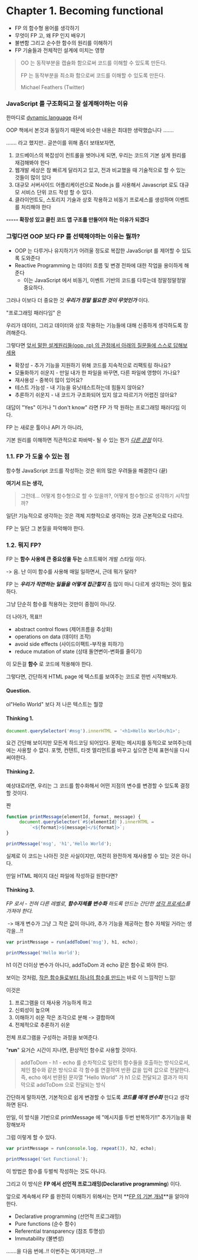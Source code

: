 # Chapter 1. Becoming functional

- FP 의 함수형 용어를 생각하기
- 무엇이 FP 고, 왜 FP 인지 배우기
- 불변함 그리고 순수한 함수의 원리를 이해하기
- FP 기술들과 전체적인 설계에 미치는 영향



> OO 는 동작부분을 캡슐화 함으로써 코드를 이해할 수 있도록 만든다.
>
> FP   는 동작부분을 최소화 함으로써 코드를 이해할 수 있도록 만든다.
>
> Michael Feathers (Twitter)



### JavaScript 를 구조화되고 잘 설계해야하는 이유

한마디로 <u>dynamic language</u> 라서

OOP 책에서 본것과 동일하기 때문에 비슷한 내용은 최대한 생략했습니다 …….

……. 라고 했지만.. 글쓴이를 위해 좀더 보태보자면,

1. 코드베이스의 복잡성이 컨트롤을 벗어나게 되면, 우리는 코드의 기본 설계 원리를 재검해봐야 한다
2. 웹개발 세상은 참 빠르게 달라지고 있고, 전과 비교했을 때 기술적으로 할 수 있는 것들이 많이 있다
3. 대규모 서버사이드 어플리케이션으로 Node.js 를 사용해서 Javascript 로도 대규모 서비스 단위 코드 작성 할 수 있다.
4. 클라이언트도, 스토리지 기술과 상호 작용하고 비동기 프로세스를 생성하며 이벤트를 처리해야 한다

**----- 확장성 있고 클린 코드 앱 구조를 만들어야 하는 이유가 되겠다**



### 그렇다면 OOP 보다 FP 를 선택해야하는 이유는 뭘까?

- OOP 는 다루거나 유지하기가 어려울 정도로 복잡한 JavaScript 를 제어할 수 있도록 도와준다
- Reactive Programming 는 데이터 흐름 및 변경 전파에 대한 작업을 용이하게 해준다
  - 이는 JavaScript 에서 비동기, 이벤트 기반의 코드를 다루는데 정말정말정말 중요하다.

그러나 이보다 더 중요한 것 ***우리가 정말 필요한 것이 무엇인가***  이다.

"프로그래밍 패러다임" 은 

우리가 데이터, 그리고 데이터와 상호 작용하는 기능들에 대해 신중하게 생각하도록 장려해준다. 

그렇다면 <u>앞서 말한 설계원리들(oop, rp) 의 관점에서 아래의 질문들에 스스로 답해보세용</u>

- 확장성 - 추가 기능을 지원하기 위해 코드를 지속적으로 리팩토링 하나요?
- 모듈화하기 쉬운지 - 만일 내가 한 파일을 바꾸면, 다른 파일에 영향이 가나요?
- 재사용성 - 중복이 많이 있어요?
- 테스트 가능성 - 내 기능을 유닛테스트하는데 힘들지 않아요?
- 추론하기 쉬운지 - 내 코드가 구조화되어 있지 않고 따르기가 어렵진 않아요?

대답이 "Yes" 이거나 "I don't know" 라면 FP 가 딱 원하는 프로그래밍 패러다임 이다.

FP 는 새로운 툴이나 API 가 아니라,

기본 원리를 이해하면 직관적으로 파바박- 될 수 있는 뭔가  *<u>다른 관점</u>*  이다.



### 1.1. FP 가 도울 수 있는 점

함수형 JavaScript 코드를 작성하는 것은 위의 많은 우려들을 해결한다 (끝)



**여기서 드는 생각,**

> 그런데… 어떻게 함수형으로 할 수 있을까?, 어떻게 함수형으로 생각하기 시작할까? 

일단! 기능적으로 생각하는 것은 객체 지향적으로 생각하는 것과 근본적으로 다르다. 

FP 는 일단 그 본질을 파악해야 한다.



### 1.2. 뭐지 FP?

FP 는 **함수 사용에 큰 중요성을 두는** 소프트웨어 개발 스타일 이다.

-> 음. 난 이미 함수를 사용해 매일 일하면서, 근데 뭐가 달라?

FP 는 ***우리가 직면하는 일들을 어떻게 접근할지***  좀 많이 마니 다르게 생각하는 것이 필요하다.

그냥 단순히 함수를 적용하는 것만이 중점이 아니닷.

더 나아가, 목표!!

- abstract control flows (제어프름을 추상화)
- operations on data (데이터 조작)
- avoid side effects (사이드이팩트-부작용 피하기)
- reduce mutation of state (상태 돌연변이-변화를 줄이기)

이 모든걸 **함수** 로 코드에 적용해야 한다. 



그렇다면, 간단하게 HTML page 에 텍스트를 보여주는 코드로 한번 시작해보자.



#### Question.

ol"Hello World"  보다 저 나은 텍스트는 뭘깡



#### Thinking 1.

```javascript
document.querySelector('#msg').innerHTML = '<h1>Hello World</h1>';
```

요건 간단해 보이지만 모든게 하드코딩 되어있다. 문제는 메시지를 동적으로 보여주는데에는 사용할 수 없다. 포맷, 컨텐트, 타겟 엘리먼트를 바꾸고 싶으면 전체 표현식을 다시 써야한다.



#### Thinking 2.

예상대로라면, 우리는 그 코드를 함수화해서 어떤 지점의 변수를 변경할 수 있도록 결정할 것이다.

짠

```javascript
function printMessage(elementId, format, message) {
     document.querySelector(`#${elementId}`).innerHTML =
         `<${format}>${message}</${format}>`;
}

printMessage('msg', 'h1','Hello World');
```

실제로 이 코드는 나아진 것은 사실이지만, 여전히 완전하게 재사용할 수 있는 것은 아니다.

만일 HTML 페이지 대신 파일에 작성하길 원한다면?



#### Thinking 3.

*FP 로서 - 전혀 다른 레벨로, **함수자체를 변수화** 하도록 만드는 간단한 <u>생각 프로세스</u>를 가져야 한다.*

​	-> 매개 변수가 그냥 그 작은 값이 아니라, 추가 기능을 제공하는 함수 자체일 거라는 생각을…!!

```javascript
var printMessage = run(addToDom('msg'), h1, echo);

printMessage('Hello World');
```

h1 이건 더이상 변수가 아니다, addToDom 과 echo 같은 함수로 봐야 한다.

보이는 것처럼, <u>작은 함수들로부터 하나의 함수를 만드는</u> 바로 이 느낌적인 느낌!

이것은 

1. 프로그램을 더 재사용 가능하게 하고
2. 신뢰성이 높으며 
3. 이해하기 쉬운 작은 조각으로 분해 -> 결합하여 
4. 전체적으로 추론하기 쉬운 

전체 프로그램을 구성하는 과정을 보여준다.

 "**run**" 요거슨 시간이 지나면, 환상적인 함수로 사용할 것이다.

> addToDom - h1 - echo 를 순차적으로 일련의 함수들을 호출하는 방식으로서, 체인 함수와 같은 방식으로 각 함수를 연결하여 반환 값을 입력 값으로 전달한다. 즉, echo 에서 반환된 문자열 "Hello World" 가 h1 으로 전달되고 결과가 마지막으로 addToDom 으로 전달되는 방식



간단하게 말하자면, 기본적으로 쉽게 변경할 수 있도록 ***코드를 매개 변수화*** 한다고 생각하면 된다.

만일, 이 방식을 기반으로 printMessage 에 "메시지를 두번 반복하기!!" 추가기능을  확장해보자

그럼 이렇게 할 수 있다.

```javascript
var printMessage = run(console.log, repeat(3), h2, echo);

printMessage('Get Functional');
```

이 방법은 함수를 두벌씩 작성하는 것도 아니다.

그리고 이 방식은 **FP 에서 선언적 프로그래밍(Declarative programming**) 이다.

앞으로 계속해서 FP 를 완전히 이해하기 위해서는 먼저 **<u>FP 의 기본 개념</u>**을 알아야 한다.

- Declarative programming (선언적 프로그래밍)
- Pure functions (순수 함수)
- Referential transparency (참조 투명성)
- Immutability (불변성)

…….을 다음 번에..!! 이번주는 여기까지만…!!
